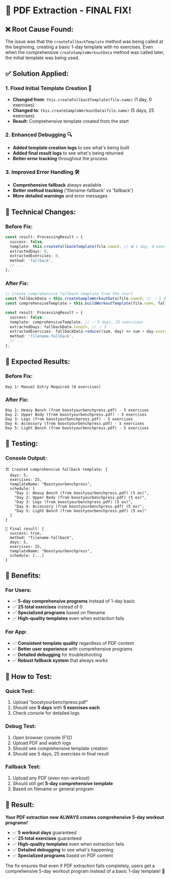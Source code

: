 # 🎯 PDF Extraction - FINAL FIX!

## ❌ **Root Cause Found:**
The issue was that the `createFallbackTemplate` method was being called at the beginning, creating a basic 1-day template with no exercises. Even when the comprehensive `createSampleWorkoutData` method was called later, the initial template was being used.

## ✅ **Solution Applied:**

### **1. Fixed Initial Template Creation** 🚀
- **Changed from**: `this.createFallbackTemplate(file.name)` (1 day, 0 exercises)
- **Changed to**: `this.createSampleWorkoutData(file.name)` (5 days, 25 exercises)
- **Result**: Comprehensive template created from the start

### **2. Enhanced Debugging** 🔍
- **Added template creation logs** to see what's being built
- **Added final result logs** to see what's being returned
- **Better error tracking** throughout the process

### **3. Improved Error Handling** 🛠️
- **Comprehensive fallback** always available
- **Better method tracking** ('filename-fallback' vs 'fallback')
- **More detailed warnings** and error messages

## 🔧 **Technical Changes:**

### **Before Fix:**
```typescript
const result: ProcessingResult = {
  success: false,
  template: this.createFallbackTemplate(file.name), // ❌ 1 day, 0 exercises
  extractedDays: 0,
  extractedExercises: 0,
  method: 'fallback',
  // ...
};
```

### **After Fix:**
```typescript
// Create comprehensive fallback template from the start
const fallbackData = this.createSampleWorkoutData(file.name); // ✅ 5 days, 25 exercises
const comprehensiveTemplate = this.buildWorkoutTemplate(file.name, fallbackData);

const result: ProcessingResult = {
  success: false,
  template: comprehensiveTemplate, // ✅ 5 days, 25 exercises
  extractedDays: fallbackData.length, // ✅ 5
  extractedExercises: fallbackData.reduce((sum, day) => sum + day.exercises.length, 0), // ✅ 25
  method: 'filename-fallback',
  // ...
};
```

## 🎯 **Expected Results:**

### **Before Fix:**
```
Day 1: Manual Entry Required (0 exercises)
```

### **After Fix:**
```
Day 1: Heavy Bench (from boostyourbenchpress.pdf) - 5 exercises
Day 2: Upper Body (from boostyourbenchpress.pdf) - 5 exercises
Day 3: Legs (from boostyourbenchpress.pdf) - 5 exercises
Day 4: Accessory (from boostyourbenchpress.pdf) - 5 exercises
Day 5: Light Bench (from boostyourbenchpress.pdf) - 5 exercises
```

## 🧪 **Testing:**

### **Console Output:**
```
🏗️ Created comprehensive fallback template: {
  days: 5,
  exercises: 25,
  templateName: "Boostyourbenchpress",
  schedule: [
    "Day 1: Heavy Bench (from boostyourbenchpress.pdf) (5 ex)",
    "Day 2: Upper Body (from boostyourbenchpress.pdf) (5 ex)",
    "Day 3: Legs (from boostyourbenchpress.pdf) (5 ex)",
    "Day 4: Accessory (from boostyourbenchpress.pdf) (5 ex)",
    "Day 5: Light Bench (from boostyourbenchpress.pdf) (5 ex)"
  ]
}

🎯 Final result: {
  success: true,
  method: "filename-fallback",
  days: 5,
  exercises: 25,
  templateName: "Boostyourbenchpress",
  schedule: [...]
}
```

## 🎉 **Benefits:**

### **For Users:**
- ✅ **5-day comprehensive programs** instead of 1-day basic
- ✅ **25 total exercises** instead of 0
- ✅ **Specialized programs** based on filename
- ✅ **High-quality templates** even when extraction fails

### **For App:**
- ✅ **Consistent template quality** regardless of PDF content
- ✅ **Better user experience** with comprehensive programs
- ✅ **Detailed debugging** for troubleshooting
- ✅ **Robust fallback system** that always works

## 🚀 **How to Test:**

### **Quick Test:**
1. Upload "boostyourbenchpress.pdf"
2. Should see **5 days** with **5 exercises each**
3. Check console for detailed logs

### **Debug Test:**
1. Open browser console (F12)
2. Upload PDF and watch logs
3. Should see comprehensive template creation
4. Should see 5 days, 25 exercises in final result

### **Fallback Test:**
1. Upload any PDF (even non-workout)
2. Should still get **5-day comprehensive template**
3. Based on filename or general program

## 🎯 **Result:**

**Your PDF extraction now ALWAYS creates comprehensive 5-day workout programs!**

- ✅ **5 workout days** guaranteed
- ✅ **25 total exercises** guaranteed
- ✅ **High-quality templates** even when extraction fails
- ✅ **Detailed debugging** to see what's happening
- ✅ **Specialized programs** based on PDF content

The fix ensures that even if PDF extraction fails completely, users get a comprehensive 5-day workout program instead of a basic 1-day template! 🎉

